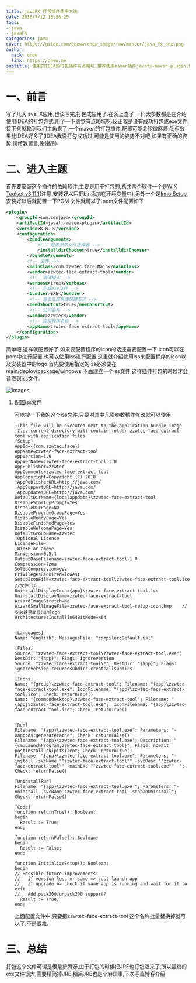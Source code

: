 ```yaml
---
title: javaFX 打包插件使用方法
date: 2018/7/12 16:56:25
tags:
- java
- javaFX
categories: java
cover: https://gitee.com/oneww/onew_image/raw/master/java_fx_one.png
author: 
  nick: onew
  link: https://onew.me
subtitle: 使用的IDEA的打包插件有点略坑,推荐使用maven插件javafx-maven-plugin,使用比较方便
---
```


# 一、前言

写了几天javaFX应用,也该写完,打包成应用了.在网上查了一下,大多数都是在介绍使用IDEA的打包方式,用了一下感觉有点略坑呀.反正我是没有成功打包成exe文件.接下来就轮到我们主角来了.一个maven的打包插件,配置可能会稍微麻烦点,但效果比IDEA好多了(IDEA我没打包成功过,可能是使用的姿势不对吧,如果有正确的姿势,请给我留言,谢谢昂).



# 二、进入主题

首先要安装这个插件的依赖软件,主要是用于打包的,总共两个软件一个是[WiX Toolset v3.11.1](https://github.com/wixtoolset/wix3/releases/tag/wix3111rtm)(注意:安装好以后把bin添加在环境变量中),另外一个是[Inno Setup](http://www.jrsoftware.org/isdl.php),安装好以后就配置一下POM 文件就可以了.pom文件配置如下

```xml
<plugin>
    <groupId>com.zenjava</groupId>
    <artifactId>javafx-maven-plugin</artifactId>
    <version>8.8.3</version>
    <configuration>
        <bundleArguments>
            <!-- 是否显示文件选择器 -->
            <installdirChooser>true</installdirChooser>
        </bundleArguments>
        <!-- 主类 -->
        <mainClass>com.zzwtec.face.Main</mainClass>
        <vendor>zzwtec-face-extract-tool</vendor>
         <!-- 调试模式 -->
        <verbose>true</verbose>
         <!-- 生成exe文件 -->
        <bundler>EXE</bundler>
         <!-- 是否生成桌面快捷方式 -->
        <needShortcut>true</needShortcut>
         <!-- 公司名称 -->
        <vendor>zzwtec</vendor>
         <!-- 应用程序名称 -->
        <appName>zzwtec-face-extract-tool</appName>
    </configuration>
</plugin>
```

简单吧,这样就配置好了.如果要配置程序的icon的话还需要配置一下.icon可以在pom中进行配置,也可以使用iss进行配置,这里就介绍使用iss来配置程序的icon以及安装器中的logo.首先要使用指定的iss必须要在main/deploy/package/windows 下面建立一个iss文件,这样插件打包的时候才会读取到iss文件.

![images](https://gitee.com/oneww/onew_image/raw/master/java_fx_two_iss_dir.png)



1. 配置iss文件

   可以抄一下我的这个iss文件,只要对其中几项参数稍作修改就可以使用.

   ```inno
   ;This file will be executed next to the application bundle image
   ;I.e. current directory will contain folder zzwtec-face-extract-tool with application files
   [Setup]
   AppId={{com.zzwtec.face}}
   AppName=zzwtec-face-extract-tool
   AppVersion=1.0
   AppVerName=zzwtec-face-extract-tool 1.0
   AppPublisher=zzwtec
   AppComments=zzwtec-face-extract-tool
   AppCopyright=Copyright (C) 2018
   ;AppPublisherURL=http://java.com/
   ;AppSupportURL=http://java.com/
   ;AppUpdatesURL=http://java.com/
   DefaultDirName={localappdata}\zzwtec-face-extract-tool
   DisableStartupPrompt=Yes
   DisableDirPage=NO
   DisableProgramGroupPage=Yes
   DisableReadyPage=Yes
   DisableFinishedPage=Yes
   DisableWelcomePage=Yes
   DefaultGroupName=zzwtec
   ;Optional License
   LicenseFile=
   ;WinXP or above
   MinVersion=0,5.1 
   OutputBaseFilename=zzwtec-face-extract-tool-1.0
   Compression=lzma
   SolidCompression=yes
   PrivilegesRequired=lowest
   SetupIconFile=zzwtec-face-extract-tool\zzwtec-face-extract-tool.ico  //文件ico
   UninstallDisplayIcon={app}\zzwtec-face-extract-tool.ico
   UninstallDisplayName=zzwtec-face-extract-tool
   WizardImageStretch=No
   WizardSmallImageFile=zzwtec-face-extract-tool-setup-icon.bmp    //安装器里面显示的logo
   ArchitecturesInstallIn64BitMode=x64
   
   
   [Languages]
   Name: "english"; MessagesFile: "compiler:Default.isl"
   
   [Files]
   Source: "zzwtec-face-extract-tool\zzwtec-face-extract-tool.exe"; DestDir: "{app}"; Flags: ignoreversion
   Source: "zzwtec-face-extract-tool\*"; DestDir: "{app}"; Flags: ignoreversion recursesubdirs createallsubdirs
   
   [Icons]
   Name: "{group}\zzwtec-face-extract-tool"; Filename: "{app}\zzwtec-face-extract-tool.exe"; IconFilename: "{app}\zzwtec-face-extract-tool.ico"; Check: returnTrue()
   Name: "{commondesktop}\zzwtec-face-extract-tool"; Filename: "{app}\zzwtec-face-extract-tool.exe";  IconFilename: "{app}\zzwtec-face-extract-tool.ico"; Check: returnTrue()
   
   
   [Run]
   Filename: "{app}\zzwtec-face-extract-tool.exe"; Parameters: "-Xappcds:generatecache"; Check: returnFalse()
   Filename: "{app}\zzwtec-face-extract-tool.exe"; Description: "{cm:LaunchProgram,zzwtec-face-extract-tool}"; Flags: nowait postinstall skipifsilent; Check: returnTrue()
   Filename: "{app}\zzwtec-face-extract-tool.exe"; Parameters: "-install -svcName ""zzwtec-face-extract-tool"" -svcDesc ""zzwtec-face-extract-tool"" -mainExe ""zzwtec-face-extract-tool.exe""  "; Check: returnFalse()
   
   [UninstallRun]
   Filename: "{app}\zzwtec-face-extract-tool.exe "; Parameters: "-uninstall -svcName zzwtec-face-extract-tool -stopOnUninstall"; Check: returnFalse()
   
   [Code]
   function returnTrue(): Boolean;
   begin
     Result := True;
   end;
   
   function returnFalse(): Boolean;
   begin
     Result := False;
   end;
   
   function InitializeSetup(): Boolean;
   begin
   // Possible future improvements:
   //   if version less or same => just launch app
   //   if upgrade => check if same app is running and wait for it to exit
   //   Add pack200/unpack200 support? 
     Result := True;
   end;  
   
   ```

   上面配置文件中,只要把zzwtec-face-extract-tool  这个名称批量替换掉就可以了,不是很难.



# 三、总结

打包这个文件可谓是很是折腾呀,由于打包的时候把JRE也打包进来了,所以最终的exe文件很大,需要精简掉JRE,精简JRE也是个麻烦事,下次写篇博客介绍.
